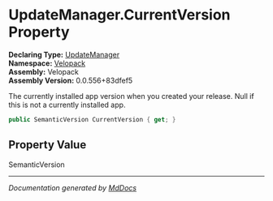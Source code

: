 ﻿<!--  
  <auto-generated>   
    The contents of this file were generated by a tool.  
    Changes to this file may be list if the file is regenerated  
  </auto-generated>   
-->

# UpdateManager.CurrentVersion Property

**Declaring Type:** [UpdateManager](../index.md)  
**Namespace:** [Velopack](../../index.md)  
**Assembly:** Velopack  
**Assembly Version:** 0.0.556+83dfef5

 The currently installed app version when you created your release. Null if this is not a currently installed app. 

```csharp
public SemanticVersion CurrentVersion { get; }
```

## Property Value

SemanticVersion

___

*Documentation generated by [MdDocs](https://github.com/ap0llo/mddocs)*
